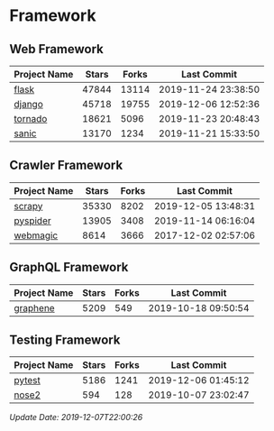 # Framework

## Web Framework

| Project Name | Stars | Forks | Last Commit |
| ------------ | ----- | ----- | ----------- |
| [flask](https://github.com/pallets/flask) | 47844 | 13114 | 2019-11-24 23:38:50 |
| [django](https://github.com/django/django) | 45718 | 19755 | 2019-12-06 12:52:36 |
| [tornado](https://github.com/tornadoweb/tornado) | 18621 | 5096 | 2019-11-23 20:48:43 |
| [sanic](https://github.com/huge-success/sanic) | 13170 | 1234 | 2019-11-21 15:33:50 |

## Crawler Framework

| Project Name | Stars | Forks | Last Commit |
| ------------ | ----- | ----- | ----------- |
| [scrapy](https://github.com/scrapy/scrapy) | 35330 | 8202 | 2019-12-05 13:48:31 |
| [pyspider](https://github.com/binux/pyspider) | 13905 | 3408 | 2019-11-14 06:16:04 |
| [webmagic](https://github.com/code4craft/webmagic) | 8614 | 3666 | 2017-12-02 02:57:06 |

## GraphQL Framework

| Project Name | Stars | Forks | Last Commit |
| ------------ | ----- | ----- | ----------- |
| [graphene](https://github.com/graphql-python/graphene) | 5209 | 549 | 2019-10-18 09:50:54 |

## Testing Framework

| Project Name | Stars | Forks | Last Commit |
| ------------ | ----- | ----- | ----------- |
| [pytest](https://github.com/pytest-dev/pytest) | 5186 | 1241 | 2019-12-06 01:45:12 |
| [nose2](https://github.com/nose-devs/nose2) | 594 | 128 | 2019-10-07 23:02:47 |

*Update Date: 2019-12-07T22:00:26*